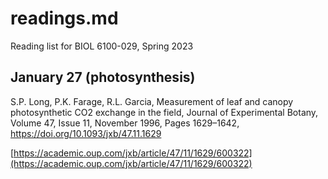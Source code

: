 # readings.md
Reading list for BIOL 6100-029, Spring 2023

## January 27 (photosynthesis)
S.P. Long, P.K. Farage, R.L. Garcia, Measurement of leaf and canopy photosynthetic CO2 
exchange in the field, Journal of Experimental Botany, Volume 47, Issue 11, November 1996, 
Pages 1629–1642, https://doi.org/10.1093/jxb/47.11.1629

[https://academic.oup.com/jxb/article/47/11/1629/600322](https://academic.oup.com/jxb/article/47/11/1629/600322)

